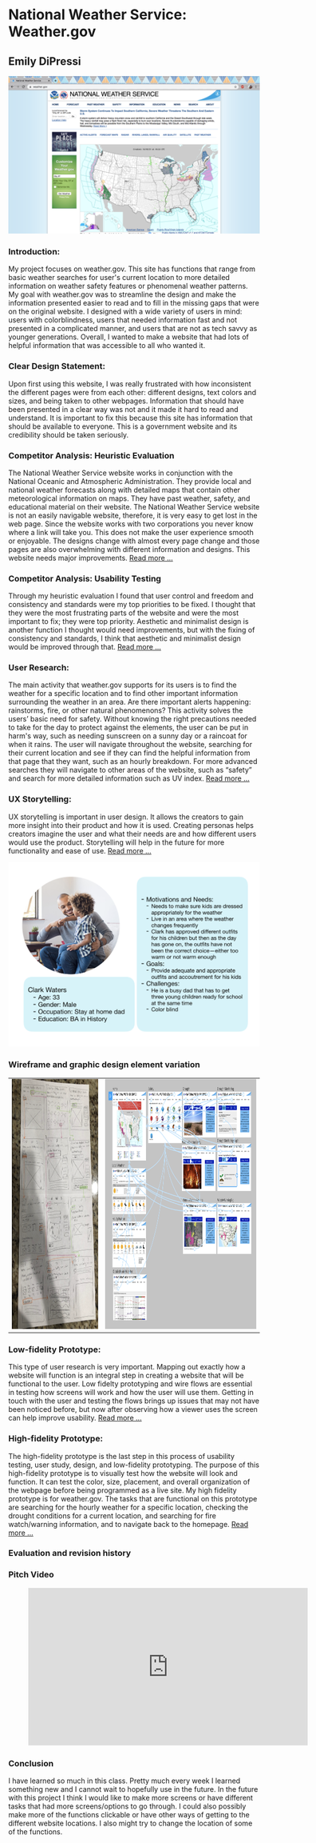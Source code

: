 # National Weather Service: Weather.gov
## Emily DiPressi 

![Weather home](Weather.png) 

### Introduction: 
My project focuses on weather.gov. This site has functions that range from basic weather searches for user's current location to more detailed information on weather safety features or phenomenal weather patterns. My goal with weather.gov was to streamline the design and make the information presented easier to read and to fill in the missing gaps that were on the original website. I designed with a wide variety of users in mind: users with colorblindness, users that needed information fast and not presented in a complicated manner, and users that are not as tech savvy as younger generations. Overall, I wanted to make a website that had lots of helpful information that was accessible to all who wanted it.

### Clear Design Statement: 
Upon first using this website, I was really frustrated with how inconsistent the different pages were from each other: different designs, text colors and sizes, and being taken to other webpages. Information that should have been presented in a clear way was not and it made it hard to read and understand. It is important to fix this because this site has information that should be available to everyone. This is a government website and its credibility should be taken seriously. 

### Competitor Analysis: Heuristic Evaluation
The National Weather Service website works in conjunction with the National Oceanic and Atmospheric Administration. They provide local and national weather forecasts along with detailed maps that contain other meteorological information on maps. They have past weather, safety, and educational material on their website. The National Weather Service website is not an easily navigable website, therefore, it is very easy to get lost in the web page. Since the website works with two corporations you never know where a link will take you. This does not make the user experience smooth or enjoyable. The designs change with almost every page change and those pages are also overwhelming with different information and designs. This website needs major improvements. [Read more ...](https://github.com/emdipressi/DH150-DiPressi)

### Competitor Analysis: Usability Testing 
Through my heuristic evaluation I found that user control and freedom and consistency and standards were my top priorities to be fixed. I thought that they were the most frustrating parts of the website and were the most important to fix; they were top priority. Aesthetic and minimalist design is another function I thought would need improvements, but with the fixing of consistency and standards, I think that aesthetic and minimalist design would be improved through that. [Read more ...](https://github.com/emdipressi/DH150-Assignment2-PilotUT/blob/master/README.md)

### User Research:
The main activity that weather.gov supports for its users is to find the weather for a specific location and to find other important information surrounding the weather in an area. Are there important alerts happening: rainstorms, fire, or other natural phenomenons? This activity solves the users’ basic need for safety. Without knowing the right precautions needed to take for the day to protect against the elements, the user can be put in harm's way, such as needing sunscreen on a sunny day or a raincoat for when it rains. The user will navigate throughout the website, searching for their current location and see if they can find the helpful information from that page that they want, such as an hourly breakdown. For more advanced searches they will navigate to other areas of the website, such as “safety” and search for more detailed information such as UV index. [Read more ...](https://github.com/emdipressi/DH150-Assignment04-UserResearch)

### UX Storytelling:
UX storytelling is important in user design. It allows the creators to gain more insight into their product and how it is used. Creating personas helps creators imagine the user and what their needs are and how different users would use the product. Storytelling will help in the future for more functionality and ease of use. [Read more ...](https://github.com/emdipressi/DH150-Assignment05) 

![persona](clarkwaters.png)

### Wireframe and graphic design element variation 
<table>
  <tr>
    <td><img src="Wireflow.png" height="500px"></td>
    <td><img src="9interactions.png" height="500px"></td>
  </tr>
  <table>


### Low-fidelity Prototype:
This type of user research is very important. Mapping out exactly how a website will function is an integral step in creating a website that will be functional to the user. Low fidelty prototyping and wire flows are essential in testing how screens will work and how the user will use them. Getting in touch with the user and testing the flows brings up issues that may not have been noticed before, but now after observing how a viewer uses the screen can help improve usability. [Read more ...](https://github.com/emdipressi/DH150-Assignment06)

### High-fidelity Prototype: 
The high-fidelity prototype is the last step in this process of usability testing, user study, design, and low-fidelity prototyping. The purpose of this high-fidelity prototype is to visually test how the website will look and function. It can test the color, size, placement, and overall organization of the webpage before being programmed as a live site. My high fidelity prototype is for weather.gov. The tasks that are functional on this prototype are searching for the hourly weather for a specific location, checking the drought conditions for a current location, and searching for fire watch/warning information, and to navigate back to the homepage. [Read more ...](https://github.com/emdipressi/DH150-Assignment07-HighFidelity) 

### Evaluation and revision history 

### Pitch Video 


<figure class="video_contianer">
  <iframe width="560" height="315" src="https://www.youtube.com/embed/6Jf8GRPtHIc" frameborder="0" allow="accelerometer;  encrypted-media; gyroscope; picture-in-picture" allowfullscreen></iframe>
  </figure>
  
### Conclusion
I have learned so much in this class. Pretty much every week I learned something new and I cannot wait to hopefully use in the future. In the future with this project I think I would like to make more screens or have different tasks that had more screens/options to go through. I could also possibly make more of the functions clickable or have other ways of getting to the different website locations. I also might try to change the location of some of the functions. 
